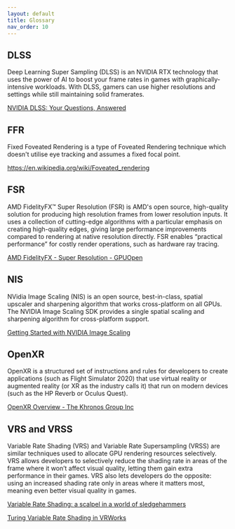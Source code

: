 ```yaml
---
layout: default
title: Glossary
nav_order: 10
---
```


## DLSS

Deep Learning Super Sampling (DLSS) is an NVIDIA RTX technology that uses the power of AI to boost your frame rates in games with graphically-intensive workloads. With DLSS, gamers can use higher resolutions and settings while still maintaining solid framerates.

[NVIDIA DLSS: Your Questions, Answered](https://www.nvidia.com/en-us/geforce/news/nvidia-dlss-your-questions-answered/)

## FFR

Fixed Foveated Rendering is a type of Foveated Rendering technique which doesn't utilise eye tracking and assumes a fixed focal point.

https://en.wikipedia.org/wiki/Foveated_rendering

## FSR

AMD FidelityFX™ Super Resolution (FSR) is AMD's open source, high-quality solution for producing high resolution frames from lower resolution inputs. It uses a collection of cutting-edge algorithms with a particular emphasis on creating high-quality edges, giving large performance improvements compared to rendering at native resolution directly. FSR enables “practical performance” for costly render operations, such as hardware ray tracing. 

[AMD FidelityFX - Super Resolution - GPUOpen](https://gpuopen.com/fidelityfx-superresolution/)

## NIS

NVidia Image Scaling (NIS) is an open source, best-in-class, spatial upscaler and sharpening algorithm that works cross-platform on all GPUs. The NVIDIA Image Scaling SDK provides a single spatial scaling and sharpening algorithm for cross-platform support.

[Getting Started with NVIDIA Image Scaling](https://developer.nvidia.com/image-scaling)

## OpenXR

OpenXR is a structured set of instructions and rules for developers to create applications (such as Flight Simulator 2020) that use virtual reality or augmented reality (or XR as the industry calls it) that run on modern devices (such as the HP Reverb or Oculus Quest).

[OpenXR Overview - The Khronos Group Inc](https://www.khronos.org/openxr/)

## VRS and VRSS

Variable Rate Shading (VRS) and Variable Rate Supersampling (VRSS) are similar techniques used to allocate GPU rendering resources selectively. VRS allows developers to selectively reduce the shading rate in areas of the frame where it won’t affect visual quality, letting them gain extra performance in their games. VRS also lets developers do the opposite: using an increased shading rate only in areas where it matters most, meaning even better visual quality in games.

[Variable Rate Shading: a scalpel in a world of sledgehammers](https://devblogs.microsoft.com/directx/variable-rate-shading-a-scalpel-in-a-world-of-sledgehammers/)

[Turing Variable Rate Shading in VRWorks](https://developer.nvidia.com/blog/turing-variable-rate-shading-vrworks/)
